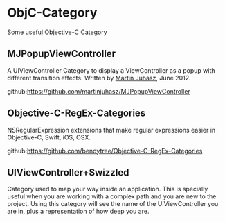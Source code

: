 # ObjC-Category
Some useful Objective-C Category

## MJPopupViewController

A UIViewController Category to display a ViewController as a popup with different transition effects.
Written by [Martin Juhasz](http://martinjuhasz.de), June 2012.

github:<https://github.com/martinjuhasz/MJPopupViewController>

## Objective-C-RegEx-Categories
NSRegularExpression extensions that make regular expressions easier in Objective-C, Swift, iOS, OSX.

github:<https://github.com/bendytree/Objective-C-RegEx-Categories>

## UIViewController+Swizzled
Category used to map your way inside an application. This is specially useful when you are working with a complex path and you are new to the project. Using this category will see the name of the UIViewController you are in, plus a representation of how deep you are.

